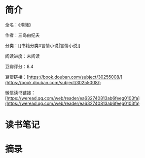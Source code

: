 # 简介

全名：《潮骚》

作者：三岛由纪夫

分类：[[书籍分类#言情小说|言情小说]]

阅读进度：未阅读

豆瓣评分：8.4

豆瓣链接：[https://book.douban.com/subject/30255008/](https://book.douban.com/subject/30255008/)

微信读书链接：[https://weread.qq.com/web/reader/ea632740813ab6feeg0103fa](https://weread.qq.com/web/reader/ea632740813ab6feeg0103fa)

# 读书笔记



# 摘录


